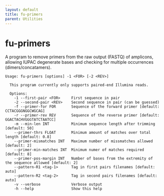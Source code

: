 ```yaml
---
layout: default
title: fu-primers
parent: Utilities
---
```



# fu-primers

A program to remove primers from the raw output (FASTQ)
of amplicons, 
allowing IUPAC degenerate bases and checking for
multiple occurrences (dimers/concatamers).

```text
Usage: fu-primers [options] -1 <FOR> [-2 <REV>]

  This program currently only supports paired-end Illumina reads.

  Options:
    -1 --first-pair <FOR>     First sequence in pair
    -2 --second-pair <REV>    Second sequence in pair (can be guessed)
    -f --primer-for FOR       Sequence of the forward primer [default: CCTACGGGNGGCWGCAG]
    -r --primer-rev REV       Sequence of the reverse primer [default: GGACTACHVGGGTATCTAATCC]
    -m --min-len INT          Minimum sequence length after trimming [default: 50]
    --primer-thrs FLOAT       Minimum amount of matches over total length [default: 0.8]
    --primer-mismatches INT   Maximum number of missmatches allowed [default: 2]
    --primer-min-matches INT  Minimum numer of matches required [default: 8]
    --primer-pos-margin INT   Number of bases from the extremity of the sequence allowed [default: 2]
    --pattern-R1 <tag-1>      Tag in first pairs filenames [default: auto]
    --pattern-R2 <tag-2>      Tag in second pairs filenames [default: auto]
    -v --verbose              Verbose output
    -h --help                 Show this help
```       
